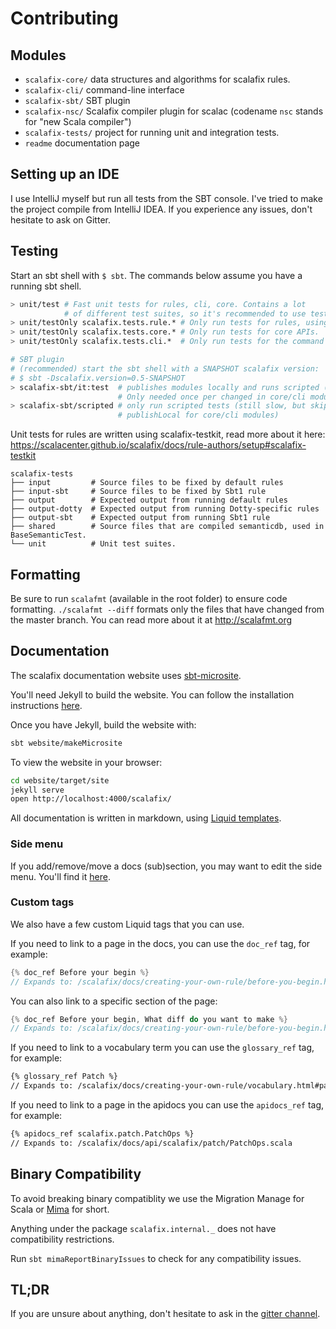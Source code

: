Contributing
===========

## Modules

- `scalafix-core/` data structures and algorithms for scalafix rules.
- `scalafix-cli/` command-line interface
- `scalafix-sbt/` SBT plugin
- `scalafix-nsc/` Scalafix compiler plugin for scalac (codename `nsc` stands for "new Scala compiler")
- `scalafix-tests/` project for running unit and integration tests.
- `readme` documentation page

## Setting up an IDE

I use IntelliJ myself but run all tests from the SBT console.
I've tried to make the project compile from IntelliJ IDEA.
If you experience any issues, don't hesitate to ask on Gitter.

## Testing

Start an sbt shell with `$ sbt`.
The commands below assume you have a running sbt shell.

```sh
> unit/test # Fast unit tests for rules, cli, core. Contains a lot
            # of different test suites, so it's recommended to use testOnly.
> unit/testOnly scalafix.tests.rule.* # Only run tests for rules, using scalafix-testkit.
> unit/testOnly scalafix.tests.core.* # Only run tests for core APIs.
> unit/testOnly scalafix.tests.cli.*  # Only run tests for the command line interface.

# SBT plugin
# (recommended) start the sbt shell with a SNAPSHOT scalafix version:
# $ sbt -Dscalafix.version=0.5-SNAPSHOT
> scalafix-sbt/it:test  # publishes modules locally and runs scripted (slow).
                        # Only needed once per changed in core/cli modules.
> scalafix-sbt/scripted # only run scripted tests (still slow, but skips
                        # publishLocal for core/cli modules)
```

Unit tests for rules are written using scalafix-testkit, read more about
it here:
https://scalacenter.github.io/scalafix/docs/rule-authors/setup#scalafix-testkit

```
scalafix-tests
├── input         # Source files to be fixed by default rules
├── input-sbt     # Source files to be fixed by Sbt1 rule
├── output        # Expected output from running default rules
├── output-dotty  # Expected output from running Dotty-specific rules
├── output-sbt    # Expected output from running Sbt1 rule
├── shared        # Source files that are compiled semanticdb, used in BaseSemanticTest.
└── unit          # Unit test suites.
```

## Formatting

Be sure to run `scalafmt` (available in the root folder) to ensure code formatting.
`./scalafmt --diff` formats only the files that have changed from the master branch.
You can read more about it at http://scalafmt.org

## Documentation

The scalafix documentation website uses [sbt-microsite](https://47deg.github.io/sbt-microsites/).

You'll need Jekyll to build the website. You can follow the installation instructions
[here](https://jekyllrb.com/docs/installation/).

Once you have Jekyll, build the website with:

```sh
sbt website/makeMicrosite
```

To view the website in your browser:

```sh
cd website/target/site
jekyll serve
open http://localhost:4000/scalafix/
```

All documentation is written in markdown, using [Liquid templates](https://jekyllrb.com/docs/templates/).

### Side menu
If you add/remove/move a docs (sub)section, you may want to edit the side menu. You'll find it [here](https://github.com/gabro/scalafix/blob/microsite/website/src/main/resources/microsite/data/menu.yml).

### Custom tags
We also have a few custom Liquid tags that you can use.

If you need to link to a page in the docs, you can use the `doc_ref` tag, for example:

```c
{% doc_ref Before your begin %}
// Expands to: /scalafix/docs/creating-your-own-rule/before-you-begin.html
```

You can also link to a specific section of the page:

```c
{% doc_ref Before your begin, What diff do you want to make %}
// Expands to: /scalafix/docs/creating-your-own-rule/before-you-begin.html#what-diff-you-want-to-make
```

If you need to link to a vocabulary term you can use the `glossary_ref` tag, for example:

```md
{% glossary_ref Patch %}
// Expands to: /scalafix/docs/creating-your-own-rule/vocabulary.html#patch
```

If you need to link to a page in the apidocs you can use the `apidocs_ref` tag, for example:

```md
{% apidocs_ref scalafix.patch.PatchOps %}
// Expands to: /scalafix/docs/api/scalafix/patch/PatchOps.scala
```

## Binary Compatibility

To avoid breaking binary compatiblity we use the Migration Manage for Scala or [Mima](https://github.com/lightbend/migration-manager) for short.

Anything under the package `scalafix.internal._` does not have compatibility restrictions.

Run `sbt mimaReportBinaryIssues` to check for any compatibility issues.

## TL;DR

If you are unsure about anything, don't hesitate to ask in the [gitter channel](https://gitter.im/scalacenter/scalafix).
